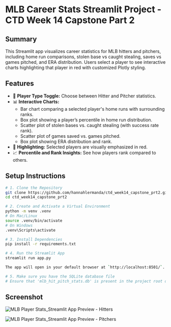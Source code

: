 # MLB Career Stats Streamlit Project - CTD Week 14 Capstone Part 2

## Summary
This Streamlit app visualizes career statistics for MLB hitters and pitchers, including home run comparisons, stolen base vs caught stealing, saves vs games pitched, and ERA distribution. Users select a player to see interactive charts highlighting that player in red with customized Plotly styling.

## Features

- 🔄 **Player Type Toggle:** Choose between Hitter and Pitcher statistics.
- 📊 **Interactive Charts:**
  - Bar chart comparing a selected player's home runs with surrounding ranks.
  - Box plot showing a player’s percentile in home run distribution.
  - Scatter plot of stolen bases vs. caught stealing (with success rate rank).
  - Scatter plot of games saved vs. games pitched.
  - Box plot showing ERA distribution and rank.
- 🎯 **Highlighting:** Selected players are visually emphasized in red.
- 📈 **Percentile and Rank Insights:** See how players rank compared to others.

## Setup Instructions

```bash
# 1. Clone the Repository
git clone https://github.com/hannahlermanda/ctd_week14_capstone_prt2.git
cd ctd_week14_capstone_prt2

# 2. Create and Activate a Virtual Environment
python -m venv .venv
# On Mac/Linux
source .venv/bin/activate
# On Windows
.venv\Scripts\activate

# 3. Install Dependencies
pip install -r requirements.txt

# 4. Run the Streamlit App
streamlit run app.py

The app will open in your default browser at `http://localhost:8501/`.

# 5. Make sure you have the SQLite database file
# Ensure that 'mlb_hit_pitch_stats.db' is present in the project root directory.
```
## Screenshot

![MLB Player Stats_Streamlit App Preview - Hitters](https://github.com/user-attachments/assets/68757ddd-ff66-4aa3-9161-07193a31855d)

![MLB Player Stats_Streamlit App Preview - Pitchers](https://github.com/user-attachments/assets/e4e3b453-a5fe-4ff6-8b2a-96143474cdc5)

